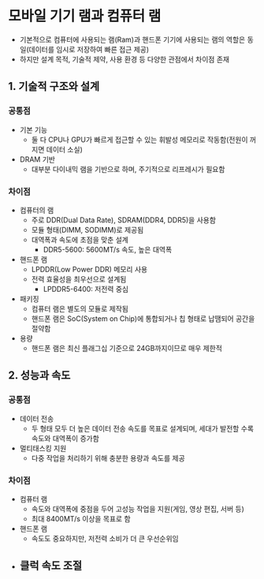 # 모바일 기기 램과 컴퓨터 램
- 기본적으로 컴퓨터에 사용되는 램(Ram)과 핸드폰 기기에 사용되는 램의 역할은 동일(데이터를 임시로 저장하여 빠른 접근 제공)
- 하지만 설계 목적, 기술적 제약, 사용 환경 등 다양한 관점에서 차이점 존재
## 1. 기술적 구조와 설계
### 공통점
- 기본 기능
	- 둘 다 CPU나 GPU가 빠르게 접근할 수 있는 휘발성 메모리로 작동함(전원이 꺼지면 데이터 소실)
- DRAM 기반
	- 대부분 다이내믹 램을 기반으로 하며, 주기적으로 리프레시가 필요함
### 차이점
- 컴퓨터의 램
	- 주로 DDR(Dual Data Rate), SDRAM(DDR4, DDR5)을 사용함
	- 모듈 형태(DIMM, SODIMM)로 제공됨
	- 대역폭과 속도에 초점을 맞춘 설계
		- DDR5-5600: 5600MT/s 속도, 높은 대역폭
- 핸드폰 램
	- LPDDR(Low Power DDR) 메모리 사용
	- 전력 효율성을 최우선으로 설계됨
		- LPDDR5-6400: 저전력 중심
- 패키징
	- 컴퓨터 램은 별도의 모듈로 제작됨
	- 핸드폰 램은 SoC(System on Chip)에 통합되거나 칩 형태로 납땜되어 공간을 절약함
- 용량
	- 핸드폰 램은 최신 플래그십 기준으로 24GB까지이므로 매우 제한적
## 2. 성능과 속도
### 공통점
- 데이터 전송
	- 두 형태 모두 더 높은 데이터 전송 속도를 목표로 설계되며, 세대가 발전할 수록 속도와 대역폭이 증가함
- 멀티태스킹 지원
	- 다중 작업을 처리하기 위해 충분한 용량과 속도를 제공
### 차이점
- 컴퓨터 램
	- 속도와 대역폭에 중점을 두어 고성능 작업을 지원(게임, 영상 편집, 서버 등)
	- 최대 8400MT/s 이상을 목표로 함
- 핸드폰 램
	- 속도도 중요하지만, 저전력 소비가 더 큰 우선순위임
- 클럭 속도 조절
	- 